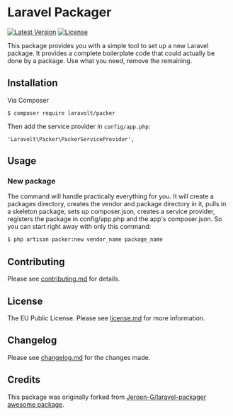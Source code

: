 # Laravel Packager

[![Latest Version](https://img.shields.io/github/release/jeroen-g/laravel-packager.svg?style=flat)](https://github.com/jeroen-g/laravel-packager/releases)
[![License](https://img.shields.io/badge/License-EUPL--1.1-blue.svg?style=flat)](license.md)

This package provides you with a simple tool to set up a new Laravel package. It provides a complete boilerplate code that could actually be done by a package. Use what you need, remove the remaining.

## Installation

Via Composer

    $ composer require laravolt/packer

Then add the service provider in `config/app.php`:

    'Laravolt\Packer\PackerServiceProvider',

## Usage

### New package
The command will handle practically everything for you. It will create a packages directory, creates the vendor and package directory in it, pulls in a skeleton package, sets up composer.json, creates a service provider, registers the package in config/app.php and the app's composer.json. So you can start right away with only this command:

``` bash
$ php artisan packer:new vendor_name package_name
```

## Contributing

Please see [contributing.md](contributing.md) for details.

## License

The EU Public License. Please see [license.md](license.md) for more information.

## Changelog

Please see [changelog.md](changelog.md) for the changes made.

## Credits

This package was originally forked from [Jeroen-G/laravel-packager awesome package](https://github.com/Jeroen-G/laravel-packager).
